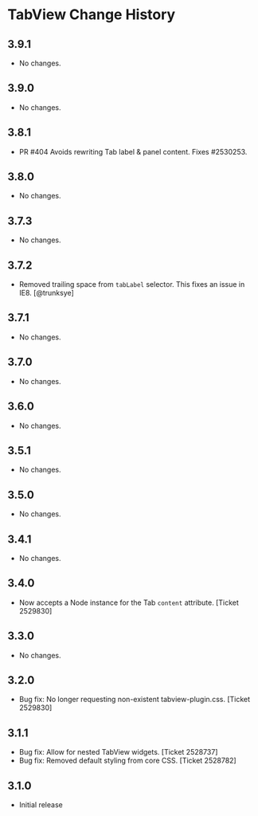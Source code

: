 TabView Change History
======================

3.9.1
-----

* No changes.

3.9.0
-----

* No changes.

3.8.1
-----

* PR #404 Avoids rewriting Tab label & panel content. Fixes #2530253.

3.8.0
-----

  * No changes.

3.7.3
-----

* No changes.

3.7.2
-----

* Removed trailing space from `tabLabel` selector. This fixes an issue in IE8.
  [@trunksye]

3.7.1
-----

* No changes.

3.7.0
-----

* No changes.

3.6.0
-----

  * No changes.

3.5.1
-----

  * No changes.

3.5.0
-----

  * No changes.


3.4.1
-----

  * No changes.


3.4.0
-----

  * Now accepts a Node instance for the Tab `content` attribute. [Ticket 2529830]


3.3.0
-----

  * No changes.


3.2.0
-----

  * Bug fix: No longer requesting non-existent tabview-plugin.css. [Ticket 2529830]


3.1.1
-----

  * Bug fix: Allow for nested TabView widgets. [Ticket 2528737]
  * Bug fix: Removed default styling from core CSS. [Ticket 2528782]


3.1.0
-----

  * Initial release
